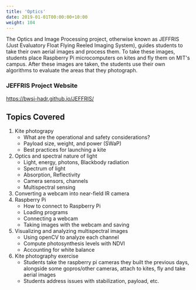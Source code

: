 ```yaml
---
title: 'Optics'
date: 2019-01-01T00:00:00+10:00
weight: 104
---
```


The Optics and Image Processing project, otherwise known as JEFFRIS (Just Evaluatory Float Flying Reeled Imaging System), guides students to take their own aerial images and process them. To take these images, students place Raspberry Pi microcomputers on kites and fly them on MIT's campus. After these images are taken, the students use their own algorithms to evaluate the areas that they photograph.

### JEFFRIS Project Website

https://bwsi-hadr.github.io/JEFFRIS/ 

## Topics Covered

1. Kite photograpy
   * What are the operational and safety considerations?
   * Payload size, weight, and power (SWaP)
   * Best practices for launching a kite
2. Optics and spectral nature of light
   * Light, energy, photons, Blackbody radiation
   * Spectrum of light
   * Absorption, Reflectivity
   * Camera sensors, channels
   * Multispectral sensing
3. Converting a webcam into near-field IR camera
4. Raspberry Pi
   * How to connect to Raspberry Pi
   * Loading programs
   * Connecting a webcam
   * Taking images with the webcam and saving
5. Visualizing and analyzing multispectral images
   * Using openCV to analyze each channel
   * Compute photosynthesis levels with NDVI
   * Accounting for white balance  
6. Kite photography exercise
   * Students take the raspberry pi cameras they built the previous days, alongside some gopros/other cameras, attach to kites, fly and take aerial images
   * Students address issues with stabilization, payload, etc.